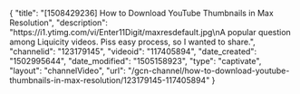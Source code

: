 {
    "title": "[1508429236] How to Download YouTube Thumbnails in Max Resolution",
    "description": "https:\/\/i1.ytimg.com\/vi\/Enter11Digit\/maxresdefault.jpg\nA popular question among Liquicity videos. Piss easy process, so I wanted to share.",
    "channelid": "123179145",
    "videoid": "117405894",
    "date_created": "1502995644",
    "date_modified": "1505158923",
    "type": "captivate",
    "layout": "channelVideo",
    "url": "\/gcn-channel\/how-to-download-youtube-thumbnails-in-max-resolution\/123179145-117405894"
}